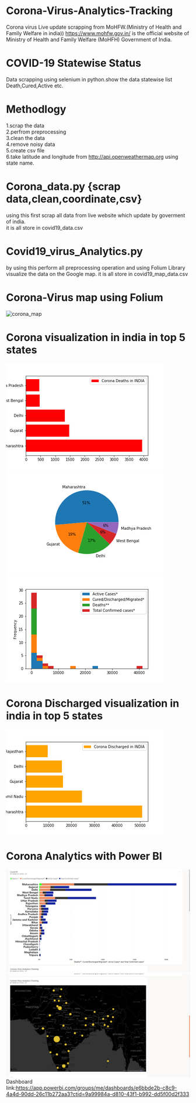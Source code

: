 # Corona-Virus-Analytics-Tracking
Corona virus Live update scrapping from MoHFW.(Ministry of Health and Family Welfare in india))
https://www.mohfw.gov.in/ is the official website of Ministry of Health and Family Welfare (MoHFH) Government of India.
# COVID-19 Statewise Status
Data scrapping using selenium in python.show the data statewise list Death,Cured,Active etc.
# Methodlogy
1.scrap the data </br>
2.perfrom preprocessing </br>
3.clean the data <br>
4.remove noisy data <br>
5.create csv file <br>
6.take latitude and longitude from http://api.openweathermap.org using state name.
# Corona_data.py {scrap data,clean,coordinate,csv}
using this first scrap all data from live website which update by goverment of india.</br>
it is all store in covid19_data.csv
# Covid19_virus_Analytics.py 
by using this perform all preprocessing operation and using Folium Library visualize the data on the Google map.
it is all store in covid19_map_data.csv
# Corona-Virus map using Folium 
![corona_map](https://user-images.githubusercontent.com/51817568/84761826-a217db00-afe7-11ea-81fa-adbe854fe226.png)
# Corona visualization in india in top 5 states
![Corona Deaths](Death.png)
![Corona Deaths](Death2.png)
![Corona Deaths](foo2.png)
# Corona Discharged visualization in india in top 5 states
![Corona Deaths](Recover.png)
# Corona Analytics with Power BI
![Corona Deaths](bi1.png)
![Corona Deaths](bi2.png)
Dashboard link:https://app.powerbi.com/groups/me/dashboards/e6bbde2b-c8c9-4a4d-90dd-26c11b272aa3?ctid=9a99984a-d810-43f1-b992-dd5f00d2f333
